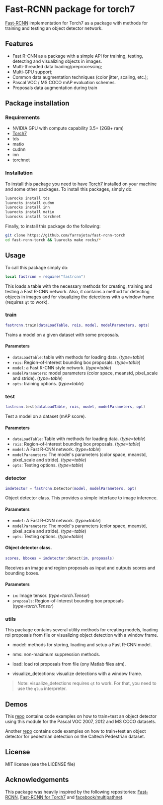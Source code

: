 # Fast-RCNN package for torch7

[Fast-RCNN](https://github.com/rbgirshick/fast-rcnn) implementation for Torch7 as a package with methods for training and testing an object detector network.


## Features

- Fast R-CNN as a package with a simple API for training, testing, detecting and visualizing objects in images.
- Multi-threaded data loading/preprocessing;
- Multi-GPU support;
- Common data augmentation techniques (color jitter, scaling, etc.);
- Pascal VOC / MS COCO mAP evaluation schemes.
- Proposals data augmentation during train


## Package installation

### Requirements

- NVIDIA GPU with compute capability 3.5+ (2GB+ ram)
- [Torch7](http://torch.ch/docs/getting-started.html)
- tds
- matio
- cudnn
- inn
- torchnet


### Installation

To install this package you need to have [Torch7](http://torch.ch/docs/getting-started.html) installed on your machine and some other packages. To install this packages, simply do:

```bash
luarocks install tds
luarocks install cudnn
luarocks install inn
luarocks install matio
luarocks install torchnet
```

Finally, to install this package do the following:

```bash
git clone https://github.com/farrajota/fast-rcnn-torch
cd fast-rcnn-torch && luarocks make rocks/*
```


## Usage

To call this package simply do:

```lua
local fastrcnn = require("fastrcnn")
```

This loads a table with the necessary methods for creating, training and testing a Fast R-CNN network. Also, it contains a method for detecting objects in images and for visualizing the detections with a window frame (requires `qt` to work).


### train

```lua
fastrcnn.train(dataLoadTable, rois, model, modelParameters, opts)
```

Trains a model on a given dataset with some proposals.

#### Parameters

- `dataLoadTable`: table with methods for loading data. (*type=table*)
- `rois`: Region-of-Interest bounding box proposals. (*type=table*)
- `model`: a Fast R-CNN style network. (*type=table*)
- `modelParameters`: model parameters (color space, meanstd, pixel_scale and stride). (*type=table*)
- `opts`: training options. (*type=table*)



### test

```lua
fastrcnn.test(dataLoadTable, rois, model, modelParameters, opt)
```

Test a model on a dataset (mAP score).

#### Parameters

- `dataLoadTable`: Table with methods for loading data. (*type=table*)
- `rois`: Region-of-Interest bounding box proposals. (*type=table*)
- `model`: A Fast R-CNN network. (*type=table*)
- `modelParameters`: The model's parameters (color space, meanstd, pixel_scale and stride). (*type=table*)
- `opts`: Testing options. (*type=table*)


### detector

```lua
imdetector = fastrcnn.Detector(model, modelParameters, opt)
```

Object detector class. This provides a simple interface to image inference.

#### Parameters

- `model`: A Fast R-CNN network. (*type=table*)
- `modelParameters`: The model's parameters (color space, meanstd, pixel_scale and stride). (*type=table*)
- `opts`: Testing options. (*type=table*)


#### Object detector class.

```lua
scores, bboxes = imdetector:detect(im, proposals)
```

Receives an image and region proposals as input and outputs scores and bounding boxes.

#### Parameters

- `im`: Image tensor. (*type=torch.Tensor*)
- `proposals`: Region-of-Interest bounding box proposals (*type=torch.Tensor*)


### utils

This package contains several utility methods for creating models, loading roi proposals from file or visualizing object detection with a window frame.

- model: methods for storing, loading and setup a Fast R-CNN model.

- nms: non-maximum suppression methods.

- load: load roi proposals from file (ony Matlab files atm).

- visualize_detections: visualize detections with a window frame.

> Note: visualize_detections requires `qt` to work. For that, you need to use the `qlua` interpreter.


## Demos

This [repo](https://github.com/farrajota/fastrcnn-example-torch) contains code examples on how to train+test an object detector using this module for the Pascal VOC 2007, 2012 and MS COCO datasets.

Another [repo](https://github.com/farrajota/pedestrian_detector_torch) contains code examples on how to train+test an object detector for pedestrian detection on the Caltech Pedestrian dataset.


## License

MIT license (see the LICENSE file)


## Acknowledgements

This package was heavily inspired by the following repositories: [Fast-RCNN](https://github.com/rbgirshick/fast-rcnn), [Fast-RCNN for Torch7](https://github.com/mahyarnajibi/fast-rcnn-torch) and [facebook/multipathnet](https://github.com/facebookresearch/multipathnet).
